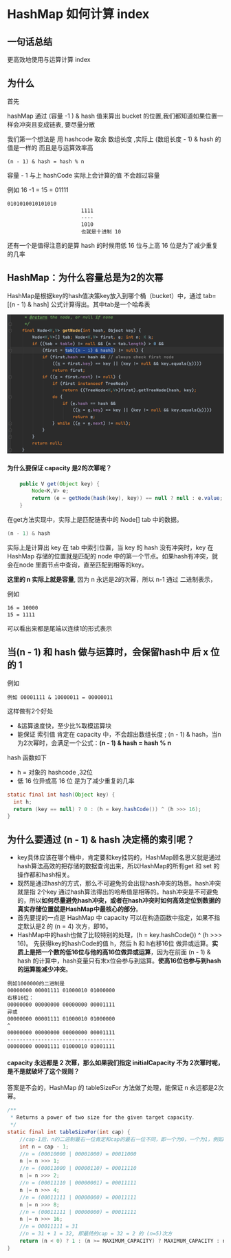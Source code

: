 # HashMap 如何计算 index

## 一句话总结

更高效地使用与运算计算 index

## 为什么

首先

hashMap 通过 (容量 -1 ) & hash 值来算出 bucket 的位置,我们都知道如果位置一样会冲突且变成链表, 要尽量分散

我们第一个想法是 用 hashcode 取余 数组长度 ,实际上 (数组长度 - 1) & hash  的值是一样的 而且是与运算效率高

```
(n - 1) & hash = hash % n
```

容量 - 1 与上 hashCode 实际上会计算的值 不会超过容量 

例如 16 -1 = 15 = 01111

```
0101010010101010
						1111
						----
						1010
						也就是十进制 10
```

还有一个是值得注意的是算 hash 的时候用低 16 位与上高 16 位是为了减少重复的几率



## HashMap：为什么容量总是为2的次幂

HashMap是根据key的hash值决策key放入到哪个桶（bucket）中，通过 tab=[(n - 1) & hash] 公式计算得出。其中tab是一个哈希表

![image-20200722101323770](../../../assets/image-20200722101323770.png)

#### **为什么要保证 capacity 是2的次幂呢？**

```java
    public V get(Object key) {
        Node<K,V> e;
        return (e = getNode(hash(key), key)) == null ? null : e.value;
    }
```

在get方法实现中，实际上是匹配链表中的 Node[] tab 中的数据。

```java
(n - 1) & hash
```

实际上是计算出 key 在 tab 中索引位置，当 key 的 hash 没有冲突时，key 在 HashMap 存储的位置就是匹配的 node 中的第一个节点。如果hash有冲突，就会在node 里面节点中查询，直至匹配到相等的key。

**这里的 n 实际上就是容量**, 因为 n 永远是2的次幂，所以 n-1 通过 二进制表示，

例如

```
16 = 10000
15 = 1111  
```

可以看出来都是尾端以连续1的形式表示

## **当(n - 1) 和 hash 做与运算时，会保留hash中 后 x 位的 1**

例如

```
例如 00001111 & 10000011 = 00000011
```

这样做有2个好处

- &运算速度快，至少比%取模运算块
- 能保证 索引值 肯定在 capacity 中，不会超出数组长度  ; (n - 1) & hash，当n为2次幂时，会满足一个公式：**(n - 1) & hash = hash % n**

hash 函数如下

- h  =  对象的 hashcode ,32位
- 低 16 位异或高 16 位 是为了减少重复的几率

```java
static final int hash(Object key) {
  int h;
  return (key == null) ? 0 : (h = key.hashCode()) ^ (h >>> 16);
}
```

## **为什么要通过 (n - 1) & hash 决定桶的索引呢？**

- key具体应该在哪个桶中，肯定要和key挂钩的，HashMap顾名思义就是通过hash算法高效的把存储的数据查询出来，所以HashMap的所有get 和 set 的操作都和hash相关。
- 既然是通过hash的方式，那么不可避免的会出现hash冲突的场景。hash冲突就是指 2个key 通过hash算法得出的哈希值是相等的。hash冲突是不可避免的，所以**如何尽量避免hash冲突，或者在hash冲突时如何高效定位到数据的真实存储位置就是HashMap中最核心的部分**。
- 首先要提的一点是 HashMap 中 capacity 可以在构造函数中指定，如果不指定默认是2 的 (n = 4) 次方，即16。
- HashMap中的hash也做了比较特别的处理，(h = key.hashCode()) ^ (h >>> 16)。
  先获得key的hashCode的值 h，然后 h 和 h右移16位 做异或运算。**实质上是把一个数的低16位与他的高16位做异或运算**，因为在前面 (n - 1) & hash 的计算中，hash变量只有末x位会参与到运算。**使高16位也参与到hash的运算能减少冲突**。

```
例如1000000的二进制是 
00000000 00001111 01000010 01000000
右移16位： 
00000000 00000000 00000000 00001111
异或 
00000000 00001111 01000010 01000000
^
00000000 00000000 00000000 00001111
-----------------------------------
00000000 00001111 01000010 01001111

```

#### **capacity 永远都是 2 次幂，那么如果我们指定 initialCapacity 不为 2次幂时呢，是不是就破坏了这个规则？**

答案是不会的，HashMap 的 tableSizeFor 方法做了处理，能保证 n 永远都是2次幂。

```java
/**
 * Returns a power of two size for the given target capacity.
 */
static final int tableSizeFor(int cap) {
    //cap-1后，n的二进制最右一位肯定和cap的最右一位不同，即一个为0，一个为1，例如cap=17（00010001），n=cap-1=16（00010000）
    int n = cap - 1;
    //n = (00010000 | 00001000) = 00011000
    n |= n >>> 1;
    //n = (00011000 | 00000110) = 00011110
    n |= n >>> 2;
    //n = (00011110 | 00000001) = 00011111
    n |= n >>> 4;
    //n = (00011111 | 00000000) = 00011111
    n |= n >>> 8;
    //n = (00011111 | 00000000) = 00011111
    n |= n >>> 16;
    //n = 00011111 = 31
    //n = 31 + 1 = 32, 即最终的cap = 32 = 2 的 (n=5)次方
    return (n < 0) ? 1 : (n >= MAXIMUM_CAPACITY) ? MAXIMUM_CAPACITY : n + 1;
}

```

